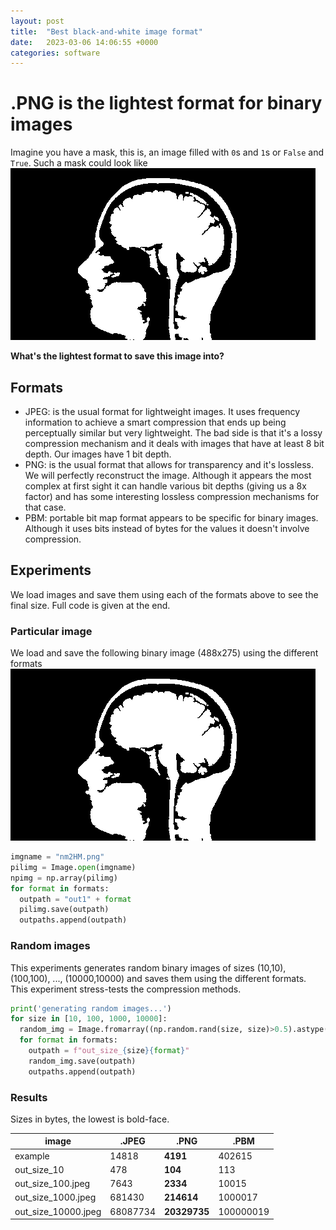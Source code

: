 ```yaml
---
layout: post
title:  "Best black-and-white image format"
date:   2023-03-06 14:06:55 +0000
categories: software
---
```


# .PNG is the lightest format for binary images

Imagine you have a mask, this is, an image filled with `0`s and `1`s or `False` and `True`.
Such a mask could look like
![head-stencil](./images/nm2HM.png)

**What's the lightest format to save this image into?**

## Formats
- JPEG: is the usual format for lightweight images. It uses frequency information to achieve a smart compression that ends up being perceptually similar but very lightweight. The bad side is that it's a lossy compression mechanism and it deals with images that have at least 8 bit depth. Our images have 1 bit depth.
- PNG: is the usual format that allows for transparency and it's lossless. We will perfectly reconstruct the image. Although it appears the most complex at first sight it can handle various bit depths (giving us a 8x factor) and has some interesting lossless compression mechanisms for that case.
- PBM: portable bit map format appears to be specific for binary images. Although it uses bits instead of bytes for the values it doesn't involve compression.

## Experiments
We load images and save them using each of the formats above to see the final size. Full code is given at the end.


### Particular image
We load and save the following binary image (488x275) using the different formats
![head-stencil](./images/nm2HM.png)
```python
imgname = "nm2HM.png"
pilimg = Image.open(imgname)
npimg = np.array(pilimg)
for format in formats:
  outpath = "out1" + format
  pilimg.save(outpath)
  outpaths.append(outpath)
```


### Random images
This experiments generates random binary images of sizes (10,10), (100,100), ..., (10000,10000) and saves them using the different formats. This experiment stress-tests the compression methods.

```python
print('generating random images...')
for size in [10, 100, 1000, 10000]:
  random_img = Image.fromarray((np.random.rand(size, size)>0.5).astype(np.uint8)*255)
  for format in formats:
    outpath = f"out_size_{size}{format}"
    random_img.save(outpath)
    outpaths.append(outpath)
```

### Results

Sizes in bytes, the lowest is bold-face.
 
| image | .JPEG | .PNG | .PBM |
|---|---|---|---|
| example | 14818 | **4191** | 402615 |
| out_size_10 | 478 | **104** | 113 |
| out_size_100.jpeg | 7643 | **2334** | 10015 |
| out_size_1000.jpeg | 681430 | **214614** | 1000017 |
| out_size_10000.jpeg | 68087734 | **20329735** | 100000019 |